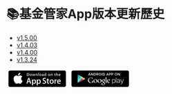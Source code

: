# 📚基金管家App版本更新歷史

* [v1.5.00](./articles/v1500.md)
* [v1.4.03](./articles/v1403.md)
* [v1.4.00](./articles/v1400.md)
* [v1.3.24](./articles/v1324.md)

[![iOS平台](image/appstore.png)](https://reurl.cc/zbenAy) [![Android平台](image/playstore.png)](https://reurl.cc/mqLKo1)




